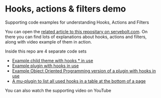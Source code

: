 # Hooks, actions & filters demo 
Supporting code examples for understanding Hooks, Actions and Filters

You can open the [related article to this repositary on servebolt.com](https://servebolt.com/articles/understanding-hooks-actions-and-filters/).  On there you can find lots of explanations about hooks, actions and filters, along with video example of them in action.

Inside this repo are 4 separate code sets

* [Example child theme with hooks * in use](/Servebolt/hooks-actions-filters-demo/wp-content/themes/twentytwenty-child)
* [Example plugin with hooks in use](/Servebolt/hooks-actions-filters-demo/wp-content/plugins/hooks-demo)
* [Example Object Oriented Programming version of a plugin with hooks in use](/Servebolt/hooks-actions-filters-demo/wp-content/plugins/hooks-demo-oop)
* [A mu-plugin to list all used hooks in a table at the bottom of a page](/Servebolt/hooks-actions-filters-demo/wp-content/mu-plugins)


You can also watch the supporting video on YouTube
